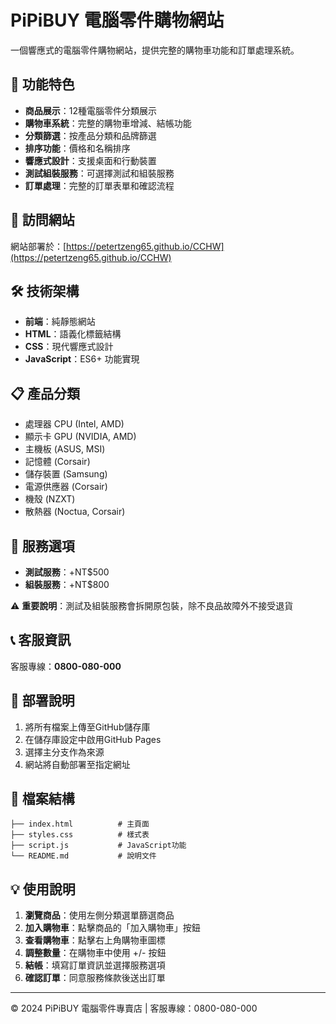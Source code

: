 # PiPiBUY 電腦零件購物網站

一個響應式的電腦零件購物網站，提供完整的購物車功能和訂單處理系統。

## 🌟 功能特色

- **商品展示**：12種電腦零件分類展示
- **購物車系統**：完整的購物車增減、結帳功能
- **分類篩選**：按產品分類和品牌篩選
- **排序功能**：價格和名稱排序
- **響應式設計**：支援桌面和行動裝置
- **測試組裝服務**：可選擇測試和組裝服務
- **訂單處理**：完整的訂單表單和確認流程

## 📱 訪問網站

網站部署於：[https://petertzeng65.github.io/CCHW](https://petertzeng65.github.io/CCHW)

## 🛠️ 技術架構

- **前端**：純靜態網站
- **HTML**：語義化標籤結構
- **CSS**：現代響應式設計
- **JavaScript**：ES6+ 功能實現

## 📋 產品分類

- 處理器 CPU (Intel, AMD)
- 顯示卡 GPU (NVIDIA, AMD)
- 主機板 (ASUS, MSI)
- 記憶體 (Corsair)
- 儲存裝置 (Samsung)
- 電源供應器 (Corsair)
- 機殼 (NZXT)
- 散熱器 (Noctua, Corsair)

## 🔧 服務選項

- **測試服務**：+NT$500
- **組裝服務**：+NT$800

⚠️ **重要說明**：測試及組裝服務會拆開原包裝，除不良品故障外不接受退貨

## 📞 客服資訊

客服專線：**0800-080-000**

## 🚀 部署說明

1. 將所有檔案上傳至GitHub儲存庫
2. 在儲存庫設定中啟用GitHub Pages
3. 選擇主分支作為來源
4. 網站將自動部署至指定網址

## 📁 檔案結構

```
├── index.html          # 主頁面
├── styles.css          # 樣式表
├── script.js           # JavaScript功能
└── README.md           # 說明文件
```

## 💡 使用說明

1. **瀏覽商品**：使用左側分類選單篩選商品
2. **加入購物車**：點擊商品的「加入購物車」按鈕
3. **查看購物車**：點擊右上角購物車圖標
4. **調整數量**：在購物車中使用 +/- 按鈕
5. **結帳**：填寫訂單資訊並選擇服務選項
6. **確認訂單**：同意服務條款後送出訂單

---

© 2024 PiPiBUY 電腦零件專賣店 | 客服專線：0800-080-000